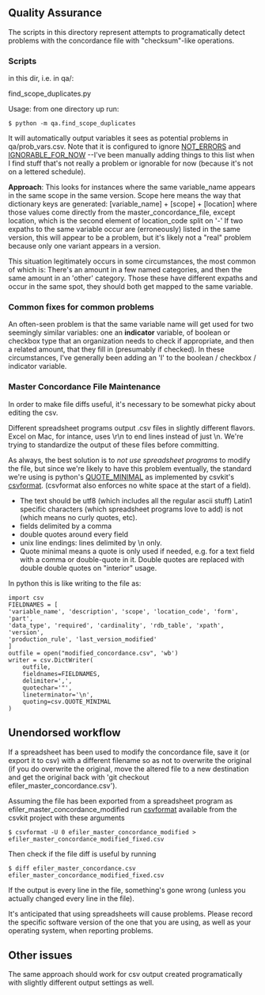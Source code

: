 ## Quality Assurance 

The scripts in this directory represent attempts to programatically detect problems with the concordance file with "checksum"-like operations. 

### Scripts 
in this dir, i.e. in qa/:

find\_scope\_duplicates.py

Usage: from one directory up run:

	$ python -m qa.find_scope_duplicates
	
It will automatically output variables it sees as potential problems in qa/prob_vars.csv. Note that it is configured to ignore
[NOT\_ERRORS](https://github.com/jsfenfen/irs-efile-master-concordance-file/blob/master/qa/find_scope_duplicates.py#L13) and [IGNORABLE\_FOR\_NOW](https://github.com/jsfenfen/irs-efile-master-concordance-file/blob/master/qa/find_scope_duplicates.py#L14) --I've been manually adding things to this list when I find stuff that's not really a problem or ignorable for now (because it's not on a lettered schedule). 

__Approach__: This looks for instances where the same variable\_name appears in the same scope in the same version.
Scope here means the way that dictionary keys are generated: [variable\_name] + [scope] + [location]
where those values come directly from the master\_concordance\_file, except location, which is the second element of location_code split on '-'
If two expaths to the same variable occur are (erroneously) listed in the same version, this will appear to be a problem, but it's likely not a "real" problem because only one variant appears in a version.

This situation legitimately occurs in some circumstances, the most common of which is: There's an amount in a few named categories, and then the same amount in an 'other' category. Those these have different expaths and occur in the same spot, they should both get mapped to the same variable.


### Common fixes for common problems

An often-seen problem is that the same variable name will get used for two seemingly similar variables: one an __indicator__ variable, of boolean or checkbox type that an organization needs to check if appropriate, and then a related amount, that they fill in (presumably if checked). In these circumstances, I've generally been adding an 'I' to the boolean / checkbox / indicator variable.


### Master Concordance File Maintenance

In order to make file diffs useful, it's necessary to be somewhat picky about editing the csv.

Different spreadsheet programs output .csv files in slightly different flavors. Excel on Mac, for intance, uses \r\n to end lines instead of just \n. We're trying to standardize the output of these files before committing. 

As always, the best solution is to *not use spreadsheet programs* to modify the file, but since we're likely to have this problem eventually,  the standard we're using is python's [QUOTE_MINIMAL](https://docs.python.org/3/library/csv.html#csv.QUOTE_MINIMAL) as implemented by csvkit's [csvformat](http://csvkit.readthedocs.io/en/1.0.2/scripts/csvformat.html). (csvformat also enforces no white space at the start of a field). 

- The text should be utf8 (which includes all the regular ascii stuff) Latin1 specific characters (which spreadsheet programs love to add) is not (which means no curly quotes, etc). 
- fields delimited by a comma
- double quotes around every field
- unix line endings: lines delimited by \n only.
- Quote minimal means a quote is only used if needed, e.g. for a text field with a comma or double-quote in it. Double quotes are replaced with double double quotes on "interior" usage. 


In python this is like writing to the file as:

	import csv
	FIELDNAMES = [
    'variable_name', 'description', 'scope', 'location_code', 'form', 'part',
    'data_type', 'required', 'cardinality', 'rdb_table', 'xpath', 'version',
    'production_rule', 'last_version_modified'
	]
	outfile = open("modified_concordance.csv", 'wb')
	writer = csv.DictWriter(
        outfile,
        fieldnames=FIELDNAMES,
        delimiter=',',
        quotechar='"',
        lineterminator='\n',
        quoting=csv.QUOTE_MINIMAL
    )
    
    
## Unendorsed workflow

If a spreadsheet has been used to modify the concordance file, save it (or export it to csv) with a different filename so as not to overwrite the original (if you do overwrite the original, move the altered file to a new destination and get the original back with 'git checkout efiler_master_concordance.csv').

Assuming the file has been exported from a spreadsheet program as efiler_master_concordance_modified run [csvformat](http://csvkit.readthedocs.io/en/1.0.2/scripts/csvformat.html) available from the csvkit project with these arguments 

	$ csvformat -U 0 efiler_master_concordance_modified > efiler_master_concordance_modified_fixed.csv

Then check if the file diff is useful by running 
	
	$ diff efiler_master_concordance.csv efiler_master_concordance_modified_fixed.csv

If the output is every line in the file, something's gone wrong (unless you actually changed every line in the file). 

It's anticipated that using spreadsheets will cause problems. Please record the specific software version of the one that you are using, as well as your operating system, when reporting problems.

## Other issues

The same approach should work for csv output created programatically with slightly different output settings as well. 